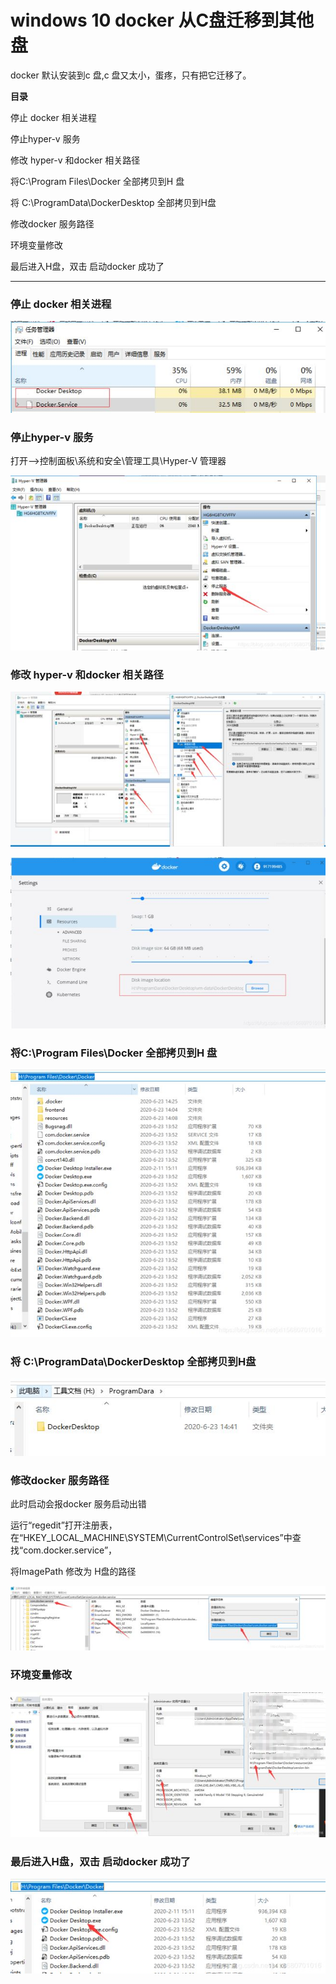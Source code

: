# windows 10 docker 从C盘迁移到其他盘

docker 默认安装到c 盘,c 盘又太小，蛋疼，只有把它迁移了。

**目录**

停止 docker 相关进程 

停止hyper-v 服务

修改 hyper-v 和docker 相关路径

将C:\Program Files\Docker 全部拷贝到H 盘

将 C:\ProgramData\DockerDesktop 全部拷贝到H盘

修改docker 服务路径

环境变量修改

最后进入H盘，双击 启动docker 成功了

---

### 停止 docker 相关进程

[![windows 10 docker 从C盘迁移到其他盘_第1张图片](./win10/ededaaab7fdd46eba47433f47fc79a9f.jpg)](https://img.it610.com/image/info8/ededaaab7fdd46eba47433f47fc79a9f.jpg)

### 停止hyper-v 服务

打开-->控制面板\系统和安全\管理工具\Hyper-V 管理器

[![windows 10 docker 从C盘迁移到其他盘_第2张图片](./win10/a69c1cd5e8d9481b8c86eacc5454d2f0.jpg)](https://img.it610.com/image/info8/a69c1cd5e8d9481b8c86eacc5454d2f0.jpg)

### 修改 hyper-v 和docker 相关路径

[![windows 10 docker 从C盘迁移到其他盘_第3张图片](./win10/f0792aa40c6a4dada8b693de30a82154.jpg)](https://img.it610.com/image/info8/f0792aa40c6a4dada8b693de30a82154.jpg)

[![windows 10 docker 从C盘迁移到其他盘_第4张图片](./win10/25682fbd7e5c436ead9eb2c802c46545.jpg)](https://img.it610.com/image/info8/25682fbd7e5c436ead9eb2c802c46545.jpg)

### 将C:\Program Files\Docker 全部拷贝到H 盘

[![windows 10 docker 从C盘迁移到其他盘_第5张图片](./win10/2bf436d2c7be4985ba9f75a0e48e49c3.jpg)](https://img.it610.com/image/info8/2bf436d2c7be4985ba9f75a0e48e49c3.jpg)

### 将 C:\ProgramData\DockerDesktop 全部拷贝到H盘

[![windows 10 docker 从C盘迁移到其他盘_第6张图片](./win10/0159cc4147c84e039dc6497ada34a93d.jpg)](https://img.it610.com/image/info8/0159cc4147c84e039dc6497ada34a93d.jpg)

### 修改docker 服务路径

此时启动会报docker 服务启动出错

运行“regedit”打开注册表，在“HKEY_LOCAL_MACHINE\SYSTEM\CurrentControlSet\services”中查找“com.docker.service”，

将ImagePath 修改为 H盘的路径

[![windows 10 docker 从C盘迁移到其他盘_第7张图片](./win10/0d1cc172ec6e4f13a0d4f15840bdf38a.jpg)](https://img.it610.com/image/info8/0d1cc172ec6e4f13a0d4f15840bdf38a.jpg)

### 环境变量修改

[![windows 10 docker 从C盘迁移到其他盘_第8张图片](./win10/1aeb66fb7525475f9a79da40d60e2630.jpg)](https://img.it610.com/image/info8/1aeb66fb7525475f9a79da40d60e2630.jpg)

### 最后进入H盘，双击 启动docker 成功了

[![windows 10 docker 从C盘迁移到其他盘_第9张图片](./win10/442580c01ec8428c8727582abce045e7.jpg)](https://img.it610.com/image/info8/442580c01ec8428c8727582abce045e7.jpg)




